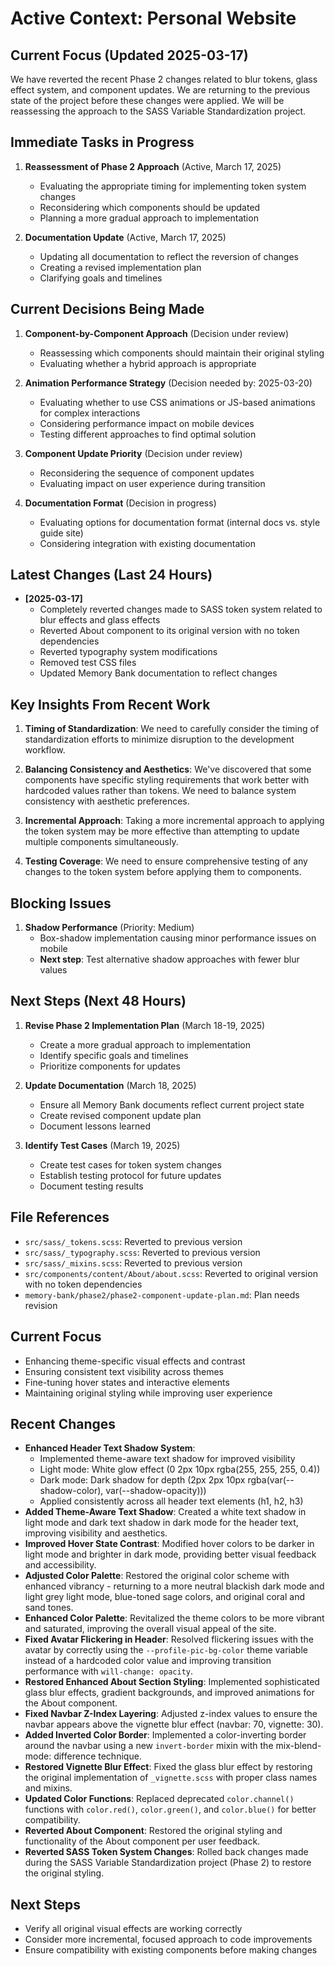 # Active Context: Personal Website

## Current Focus (Updated 2025-03-17)

We have reverted the recent Phase 2 changes related to blur tokens, glass effect system, and component updates. We are returning to the previous state of the project before these changes were applied. We will be reassessing the approach to the SASS Variable Standardization project.

## Immediate Tasks in Progress

1. **Reassessment of Phase 2 Approach** (Active, March 17, 2025)
   - Evaluating the appropriate timing for implementing token system changes
   - Reconsidering which components should be updated
   - Planning a more gradual approach to implementation

2. **Documentation Update** (Active, March 17, 2025)
   - Updating all documentation to reflect the reversion of changes
   - Creating a revised implementation plan
   - Clarifying goals and timelines

## Current Decisions Being Made

1. **Component-by-Component Approach** (Decision under review)
   - Reassessing which components should maintain their original styling
   - Evaluating whether a hybrid approach is appropriate

2. **Animation Performance Strategy** (Decision needed by: 2025-03-20)
   - Evaluating whether to use CSS animations or JS-based animations for complex interactions
   - Considering performance impact on mobile devices
   - Testing different approaches to find optimal solution

3. **Component Update Priority** (Decision under review)
   - Reconsidering the sequence of component updates
   - Evaluating impact on user experience during transition

4. **Documentation Format** (Decision in progress)
   - Evaluating options for documentation format (internal docs vs. style guide site)
   - Considering integration with existing documentation

## Latest Changes (Last 24 Hours)

- **[2025-03-17]**
  - Completely reverted changes made to SASS token system related to blur effects and glass effects
  - Reverted About component to its original version with no token dependencies
  - Reverted typography system modifications
  - Removed test CSS files
  - Updated Memory Bank documentation to reflect changes

## Key Insights From Recent Work

1. **Timing of Standardization**: We need to carefully consider the timing of standardization efforts to minimize disruption to the development workflow.

2. **Balancing Consistency and Aesthetics**: We've discovered that some components have specific styling requirements that work better with hardcoded values rather than tokens. We need to balance system consistency with aesthetic preferences.

3. **Incremental Approach**: Taking a more incremental approach to applying the token system may be more effective than attempting to update multiple components simultaneously.

4. **Testing Coverage**: We need to ensure comprehensive testing of any changes to the token system before applying them to components.

## Blocking Issues

1. **Shadow Performance** (Priority: Medium)
   - Box-shadow implementation causing minor performance issues on mobile
   - **Next step**: Test alternative shadow approaches with fewer blur values

## Next Steps (Next 48 Hours)

1. **Revise Phase 2 Implementation Plan** (March 18-19, 2025)
   - Create a more gradual approach to implementation
   - Identify specific goals and timelines
   - Prioritize components for updates

2. **Update Documentation** (March 18, 2025)
   - Ensure all Memory Bank documents reflect current project state
   - Create revised component update plan
   - Document lessons learned

3. **Identify Test Cases** (March 19, 2025)
   - Create test cases for token system changes
   - Establish testing protocol for future updates
   - Document testing results

## File References

- `src/sass/_tokens.scss`: Reverted to previous version
- `src/sass/_typography.scss`: Reverted to previous version
- `src/sass/_mixins.scss`: Reverted to previous version
- `src/components/content/About/about.scss`: Reverted to original version with no token dependencies
- `memory-bank/phase2/phase2-component-update-plan.md`: Plan needs revision

## Current Focus

- Enhancing theme-specific visual effects and contrast
- Ensuring consistent text visibility across themes
- Fine-tuning hover states and interactive elements
- Maintaining original styling while improving user experience

## Recent Changes

- **Enhanced Header Text Shadow System**:
  - Implemented theme-aware text shadow for improved visibility
  - Light mode: White glow effect (0 2px 10px rgba(255, 255, 255, 0.4))
  - Dark mode: Dark shadow for depth (2px 2px 10px rgba(var(--shadow-color), var(--shadow-opacity)))
  - Applied consistently across all header text elements (h1, h2, h3)
- **Added Theme-Aware Text Shadow**: Created a white text shadow in light mode and dark text shadow in dark mode for the header text, improving visibility and aesthetics.
- **Improved Hover State Contrast**: Modified hover colors to be darker in light mode and brighter in dark mode, providing better visual feedback and accessibility.
- **Adjusted Color Palette**: Restored the original color scheme with enhanced vibrancy - returning to a more neutral blackish dark mode and light grey light mode, blue-toned sage colors, and original coral and sand tones.
- **Enhanced Color Palette**: Revitalized the theme colors to be more vibrant and saturated, improving the overall visual appeal of the site.
- **Fixed Avatar Flickering in Header**: Resolved flickering issues with the avatar by correctly using the `--profile-pic-bg-color` theme variable instead of a hardcoded color value and improving transition performance with `will-change: opacity`.
- **Restored Enhanced About Section Styling**: Implemented sophisticated glass blur effects, gradient backgrounds, and improved animations for the About component.
- **Fixed Navbar Z-Index Layering**: Adjusted z-index values to ensure the navbar appears above the vignette blur effect (navbar: 70, vignette: 30).
- **Added Inverted Color Border**: Implemented a color-inverting border around the navbar using a new `invert-border` mixin with the mix-blend-mode: difference technique.
- **Restored Vignette Blur Effect**: Fixed the glass blur effect by restoring the original implementation of `_vignette.scss` with proper class names and mixins.
- **Updated Color Functions**: Replaced deprecated `color.channel()` functions with `color.red()`, `color.green()`, and `color.blue()` for better compatibility.
- **Reverted About Component**: Restored the original styling and functionality of the About component per user feedback.
- **Reverted SASS Token System Changes**: Rolled back changes made during the SASS Variable Standardization project (Phase 2) to restore the original styling.

## Next Steps

- Verify all original visual effects are working correctly
- Consider more incremental, focused approach to code improvements
- Ensure compatibility with existing components before making changes
